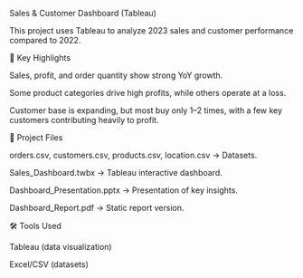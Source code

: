 Sales & Customer Dashboard (Tableau)

This project uses Tableau to analyze 2023 sales and customer performance compared to 2022.

🔹 Key Highlights

Sales, profit, and order quantity show strong YoY growth.

Some product categories drive high profits, while others operate at a loss.

Customer base is expanding, but most buy only 1–2 times, with a few key customers contributing heavily to profit.

📂 Project Files

orders.csv, customers.csv, products.csv, location.csv → Datasets.

Sales_Dashboard.twbx → Tableau interactive dashboard.

Dashboard_Presentation.pptx → Presentation of key insights.

Dashboard_Report.pdf → Static report version.

🛠 Tools Used

Tableau (data visualization)

Excel/CSV (datasets)
